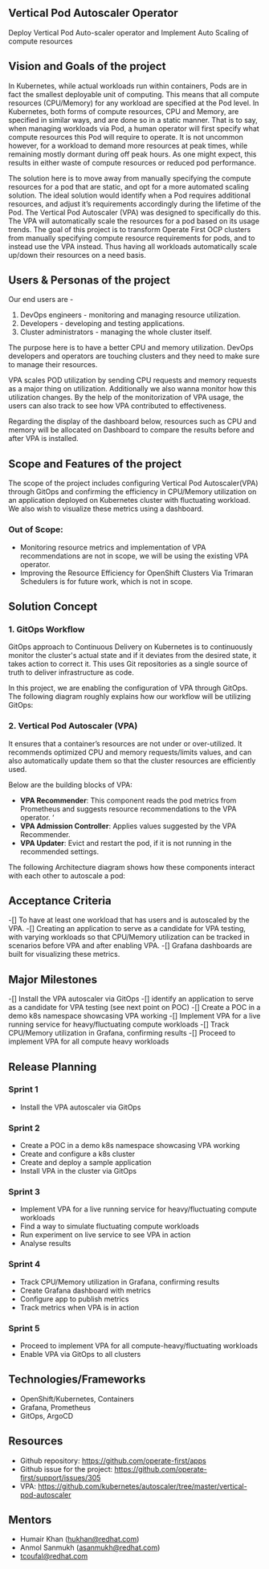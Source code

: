 ## Vertical Pod Autoscaler Operator
Deploy Vertical Pod Auto-scaler operator and Implement Auto Scaling of compute resources


## Vision and Goals of the project

In Kubernetes, while actual workloads run within containers, Pods are in fact the smallest deployable unit of computing. This means that all compute resources (CPU/Memory) for any workload are specified at the Pod level. In Kubernetes, both forms of compute resources, CPU and Memory, are specified in similar ways, and are done so in a static manner. That is to say, when managing workloads via Pod, a human operator will first specify what compute resources this Pod will require to operate. It is not uncommon however, for a workload to demand more resources at peak times, while remaining mostly dormant during off peak hours. As one might expect, this results in either waste of compute resources or reduced pod performance.
 
The solution here is to move away from manually specifying the compute resources for a pod that are static, and opt for a more automated scaling solution. The ideal solution would identify when a Pod requires additional resources, and adjust it’s requirements accordingly during the lifetime of the Pod. The Vertical Pod Autoscaler (VPA) was designed to specifically do this. The VPA will automatically scale the resources for a pod based on its usage trends. The goal of this project is to transform Operate First OCP clusters from manually specifying compute resource requirements for pods, and to instead use the VPA instead. Thus having all workloads automatically scale up/down their resources on a need basis.

## Users & Personas of the project

Our end users are -

1. DevOps engineers - monitoring and managing resource utilization. 
2. Developers - developing and testing applications.
3. Cluster administrators - managing the whole cluster itself.

The purpose here is to have a better CPU and memory utilization. DevOps developers and operators are touching clusters and they need to make sure to manage their resources.

VPA scales POD utilization by sending CPU requests and memory requests as a major thing on utilization. Additionally we also wanna monitor how this utilization changes. By the help of the monitorization of VPA usage, the users can also track to see how VPA contributed to effectiveness.

Regarding the display of the dashboard below, resources such as CPU and memory will be allocated on Dashboard to compare the results before and after VPA is installed.

## Scope and Features of the project

The scope of the project includes configuring Vertical Pod Autoscaler(VPA) through GitOps and confirming the efficiency in CPU/Memory utilization on an application deployed on Kubernetes cluster with fluctuating workload. We also wish to visualize these metrics using a dashboard.

### Out of Scope:

- Monitoring resource metrics and implementation of VPA recommendations are not in scope, we will be using the existing VPA operator.
- Improving the Resource Efficiency for OpenShift Clusters Via Trimaran Schedulers is for future work, which is not in scope.

## Solution Concept

### 1. GitOps Workflow
GitOps approach to Continuous Delivery on Kubernetes is to continuously monitor the cluster's actual state and if it deviates from the desired state, it takes action to correct it. This uses Git repositories as a single source of truth to deliver infrastructure as code. 

In this project, we are enabling the configuration of VPA through GitOps. The following diagram roughly explains how our workflow will be utilizing GitOps:

### 2. Vertical Pod Autoscaler (VPA)

It ensures that a container’s resources are not under or over-utilized. It recommends optimized CPU and memory requests/limits values, and can also automatically update them so that the cluster resources are efficiently used.

Below are the building blocks of VPA:
- **VPA Recommender**: This component reads the pod metrics from Prometheus and suggests resource recommendations to the VPA operator. ‘
- **VPA Admission Controller**: Applies values suggested by the VPA Recommender. 
- **VPA Updater**: Evict and restart the pod, if it is not running in the recommended settings. 

The following Architecture diagram shows how these components interact with each other to autoscale a pod:
<img src="">

## Acceptance Criteria

-[] To have at least one workload that has users and is autoscaled by the VPA.
-[] Creating an application to serve as a candidate for VPA testing, with varying workloads so that CPU/Memory utilization can be tracked in scenarios before VPA and after enabling VPA. 
-[] Grafana dashboards are built for visualizing these metrics.

## Major Milestones
-[] Install the VPA autoscaler via GitOps
-[] identify an application to serve as a candidate for VPA testing (see next point on POC)
-[] Create a POC in a demo k8s namespace showcasing VPA working
-[] Implement VPA for a live running service for heavy/fluctuating compute workloads
-[] Track CPU/Memory utilization in Grafana, confirming results
-[] Proceed to implement VPA for all compute heavy workloads

## Release Planning

### Sprint 1
- Install the VPA autoscaler via GitOps

### Sprint 2 
- Create a POC in a demo k8s namespace showcasing VPA working
- Create and configure a k8s cluster
- Create and deploy a sample application
- Install VPA in the cluster via GitOps

### Sprint 3
- Implement VPA for a live running service for heavy/fluctuating compute workloads
- Find a way to simulate fluctuating compute workloads
- Run experiment on live service to see VPA in action
- Analyse results

### Sprint 4
- Track CPU/Memory utilization in Grafana, confirming results
- Create Grafana dashboard with metrics
- Configure app to publish metrics
- Track metrics when VPA is in action

### Sprint 5 
- Proceed to implement VPA for all compute-heavy/fluctuating workloads
- Enable VPA via GitOps to all clusters


## Technologies/Frameworks 

- OpenShift/Kubernetes, Containers
- Grafana, Prometheus
- GitOps, ArgoCD

## Resources
- Github repository: https://github.com/operate-first/apps
- Github issue for the project: https://github.com/operate-first/support/issues/305
- VPA: https://github.com/kubernetes/autoscaler/tree/master/vertical-pod-autoscaler

## Mentors
- Humair Khan (hukhan@redhat.com)
- Anmol Sanmukh (asanmukh@redhat.com)
- tcoufal@redhat.com
